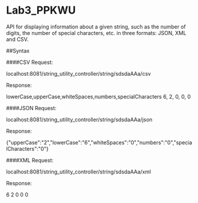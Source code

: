 # Lab3_PPKWU


API for displaying information about a given string, such as the number of digits, the number of special characters, etc. in three formats: JSON, XML and CSV.

##Syntax

####CSV
Request:

localhost:8081/string_utility_controller/string/sdsdaAAa/csv

Response:

lowerCase,upperCase,whiteSpaces,numbers,specialCharacters 6, 2, 0, 0, 0

####JSON
Request:

localhost:8081/string_utility_controller/string/sdsdaAAa/json

Response:

{"upperCase":"2","lowerCase":"6","whiteSpaces":"0","numbers":"0","specialCharacters":"0"}

####XML
Request:

localhost:8081/string_utility_controller/string/sdsdaAAa/xml

Response:

6 2 0 0 0
